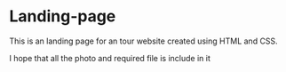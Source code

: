 # Landing-page


This is an landing page for an tour website created using HTML and CSS.

I hope that all the photo and  required file is include in it

